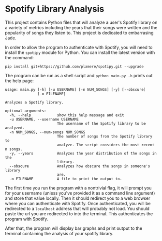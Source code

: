 # Spotify Library Analysis

This project contains Python files that will analyze a user's Spotify library on a variety of metrics including the years that their songs were written and the popularity of songs they listen to. This project is dedicated to embarrasing Jade.

In order to allow the program to authenticate with Spotify, you will need to install the `spotipy` module for Python. You can install the latest version with the command:

```
pip install git+https://github.com/plamere/spotipy.git --upgrade
```

The program can be run as a shell script and `python main.py -h` prints out the help page:

```
usage: main.py [-h] [-u USERNAME] [-n NUM_SONGS] [-y] [--obscure]
               [-o FILENAME]

Analyzes a Spotify library.

optional arguments:
  -h, --help            show this help message and exit
  -u USERNAME, --username USERNAME
                        The username of the Spotify library to be analyzed.
  -n NUM_SONGS, --num-songs NUM_SONGS
                        The number of songs from the Spotify library to
                        analyze. The script considers the most recent n songs.
  -y, --years           Analyzes the year distribution of the songs in the
                        library.
  --obscure             Analyzes how obscure the songs in someone's library
                        are.
  -o FILENAME           A file to print the output to.
```

The first time you run the program with a nontrivial flag, it will prompt you for your username (unless you've provided it as a command line argument) and store that value locally. Then it should redirect you to a web browser where you can authenticate with Spotify. Once authenticated, you will be redirected to a `localhost` address that will probably not load. You should paste the url you are redirected to into the terminal. This authenticates the program with Spotify.

After that, the program will display bar graphs and print output to the terminal containing the analysis of your spotify library.